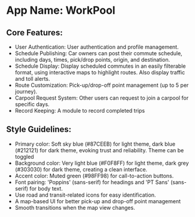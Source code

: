 # **App Name**: WorkPool

## Core Features:

- User Authentication: User authentication and profile management.
- Schedule Publishing: Car owners can post their commute schedule, including days, times, pick/drop points, origin, and destination.
- Schedule Display: Display scheduled commutes in an easily filterable format, using interactive maps to highlight routes. Also display traffic and toll alerts.
- Route Customization: Pick-up/drop-off point management (up to 5 per journey).
- Carpool Request System: Other users can request to join a carpool for specific days.
- Record Keeping: A module to record completed trips

## Style Guidelines:

- Primary color: Soft sky blue (#87CEEB) for light theme, dark blue (#212121) for dark theme, evoking trust and reliability. Theme can be toggled
- Background color: Very light blue (#F0F8FF) for light theme, dark grey (#303030) for dark theme, creating a clean interface.
- Accent color: Muted green (#98FF98) for call-to-action buttons.
- Font pairing: 'Poppins' (sans-serif) for headings and 'PT Sans' (sans-serif) for body text.
- Use road and transit-related icons for easy identification.
- A map-based UI for better pick-up and drop-off point management
- Smooth transitions when the map view changes.
